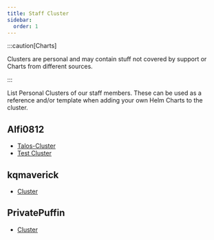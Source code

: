 ```yaml
---
title: Staff Cluster
sidebar:
  order: 1
---
```


:::caution[Charts]

Clusters are personal and may contain stuff not covered by support or Charts from different sources.

:::

List Personal Clusters of our staff members. These can be used as a reference and/or template when adding your own Helm Charts to the cluster.

## Alfi0812

- [Talos-Cluster](https://github.com/alfi0812/talos-cluster)
- [Test Cluster](https://github.com/alfi0812/test-cluster)

## kqmaverick

- [Cluster](https://github.com/kqmaverick/cluster)

## PrivatePuffin

- [Cluster](https://github.com/PrivatePuffin/cluster)
